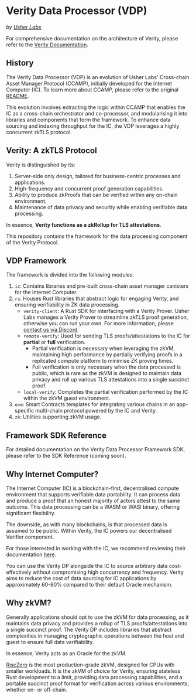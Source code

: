 # Verity Data Processor (VDP)

_by [Usher Labs](https://www.usher.so)_

For comprehensive documentation on the architecture of Verity, please refer to the [Verity Documentation](https://docs.usher.so/verity/introduction).

## History

The Verity Data Processor (VDP) is an evolution of Usher Labs' Cross-chain Asset Manager Protocol (CCAMP), initially developed for the Internet Computer (IC). To learn more about CCAMP, please refer to the original [README](./ic/canisters/asset_manager/README.md).

This evolution involves extracting the logic within CCAMP that enables the IC as a cross-chain orchestrator and co-processor, and modularising it into libraries and components that form the framework. To enhance data sourcing and indexing throughput for the IC, the VDP leverages a highly concurrent zkTLS protocol.

## Verity: A zkTLS Protocol

Verity is distinguished by its:

1. Server-side only design, tailored for business-centric processes and applications.
2. High-frequency and concurrent proof generation capabilities.
3. Ability to produce zkProofs that can be verified within any on-chain environment.
4. Maintenance of data privacy and security while enabling verifiable data processing.

In essence, **Verity functions as a zkRollup for TLS attestations**.

This repository contains the framework for the data processing component of the Verity Protocol.

## VDP Framework

The framework is divided into the following modules:

1. `ic`: Contains libraries and pre-built cross-chain asset manager canisters for the Internet Computer.
2. `rs`: Houses Rust libraries that abstract logic for engaging Verity, and ensuring verifiability in ZK data processing.
   - `verity-client`: A Rust SDK for interfacing with a Verity Prover. Usher Labs manages a Verity Prover to streamline zkTLS proof generation, otherwise you can run your own. For more information, please [contact us via Discord](https://go.usher.so/discord).
   - `remote-verify`: Used for sending TLS proofs/attestations to the IC for **partial** or **full** verification.
     - Partial verification is necessary when leveraging the zkVM, maintaining high performance by partially verifying proofs in a replicated compute platform to minimise ZK proving times.
     - Full verification is only necessary when the data processed is public, which is rare as the zkVM is designed to maintain data privacy and roll up various TLS attestations into a single succinct proof.
   - `local-verify`: Completes the partial verification performed by the IC within the zkVM guest environment.
3. `evm`: Smart Contracts templates for integrating various chains in an app-specific multi-chain protocol powered by the IC and Verity.
4. `zk`: Utilities supporting zkVM usage.

## Framework SDK Reference

For detailed documentation on the Verity Data Processor Framework SDK, please refer to the SDK Reference (coming soon).

## Why Internet Computer?

The Internet Computer (IC) is a blockchain-first, decentralised compute environment that supports verifiable data portability. It can process data and produce a proof that an honest majority of actors attest to the same outcome. This data processing can be a WASM or WASI binary, offering significant flexibility.

The downside, as with many blockchains, is that processed data is assumed to be public. Within Verity, the IC powers our decentralised Verifier component.

For those interested in working with the IC, we recommend reviewing their documentation [here](https://internetcomputer.org/docs).

You can use the Verity DP alongside the IC to source arbitrary data cost-effectively without compromising high concurrency and frequency. Verity aims to reduce the cost of data sourcing for IC applications by approximately 60-80% compared to their default Oracle mechanism.

## Why zkVM?

Generally applications should opt to use the zkVM for data processing, as it maintains data privacy and provides a rollup of TLS proofs/attestations into a single succinct proof. The Verity DP includes libraries that abstract complexities in managing cryptographic operations between the host and guest to ensure full data verifiability.

In essence, Verity acts as an Oracle for the zkVM.

[RiscZero](https://www.risczero.com/) is the most production-grade zkVM, designed for CPUs with smaller workloads. It is the zkVM of choice for Verity, ensuring stateless Rust development to a limit, providing data processing capabilities, and a portable succinct proof format for verification across various environments, whether on- or off-chain.
